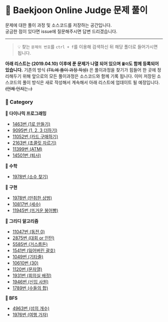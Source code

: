 # __:balloon: Baekjoon Online Judge 문제 풀이__

문제에 대한 풀이 과정 및 소스코드를 저장하는 공간입니다.  
궁금한 점이 있다면 issue에 질문해주시면 답변 드리겠습니다.
***

> :bulb: 찾는 `문제의 번호`를 `ctrl + f`를 이용해 검색하신 뒤 해당 폴더로 들어가시면 됩니다.


__아래 리스트는 (2019.04.10) 이후에 푼 문제가 나열 되어 있으며 `풀이`도 함께 등록되어 있습니다.__
기존의 방식 ~~(TIL에 풀이 과정 작성)~~ 은 풀이과정을 찾기가 힘들어 한 곳에 정리해두기 위해 앞으로의 모든 풀이과정은 소스코드와 함께 기록 됩니다. 이미 저장된 소스코드의 풀이 방식은 새로 작성해서 계속해서 아래 리스트에 업데이트 될 예정입니다.~~(언제 인지는..)~~

### __:file_folder: Category__
__:pushpin: 다이나믹 프로그래밍__
* [1463번 (1로 만들기)](https://github.com/seungrokoh/Beakjoon_OnlineJudge/tree/master/%231463)
* [9095번 (1, 2, 3 더하기)](https://github.com/seungrokoh/Beakjoon_OnlineJudge/tree/master/%239095)
* [11052번 (카드 구매하기)](https://github.com/seungrokoh/Beakjoon_OnlineJudge/tree/master/%2311052)
* [2163번 (초콜릿 자르기)](https://github.com/seungrokoh/Beakjoon_OnlineJudge/tree/master/%232163)
* [11399번 (ATM)](https://github.com/seungrokoh/Beakjoon_OnlineJudge/tree/master/%2311399)
* [14501번 (퇴사)](https://github.com/seungrokoh/Beakjoon_OnlineJudge/tree/master/%2314501)

__:pushpin: 수학__
* [1978번 (소수 찾기)](https://github.com/seungrokoh/Beakjoon_OnlineJudge/tree/master/%231978)

__:pushpin: 구현__
* [1978번 (만취한 상범)](https://github.com/seungrokoh/Beakjoon_OnlineJudge/tree/master/%236359)
* [10817번 (세수)](https://github.com/seungrokoh/Beakjoon_OnlineJudge/tree/master/%2310817)
* [11945번 (뜨거운 붕어빵)](https://github.com/seungrokoh/Beakjoon_OnlineJudge/tree/master/%2311945)

__:pushpin: 그리디 알고리즘__
* [11047번 (동전 0)](https://github.com/seungrokoh/Beakjoon_OnlineJudge/tree/master/%2311047)
* [2875번 (대회 or 인턴)](https://github.com/seungrokoh/Beakjoon_OnlineJudge/tree/master/%232875)
* [5585번 (거스름돈)](https://github.com/seungrokoh/Beakjoon_OnlineJudge/tree/master/%235585)
* [1541번 (잃어버린 괄호)](https://github.com/seungrokoh/Beakjoon_OnlineJudge/tree/master/%231541)
* [1049번 (기타줄)](https://github.com/seungrokoh/Beakjoon_OnlineJudge/tree/master/%231049)
* [10610번 (30)](https://github.com/seungrokoh/Beakjoon_OnlineJudge/tree/master/%2310610)
* [1120번 (문자열)](https://github.com/seungrokoh/Beakjoon_OnlineJudge/tree/master/%231120)
* [1931번 (회의실 배정)](https://github.com/seungrokoh/Beakjoon_OnlineJudge/tree/master/%231931)
* [1946번 (신입 사원)](https://github.com/seungrokoh/Beakjoon_OnlineJudge/tree/master/%231946)
* [1789번 (수들의 합)](https://github.com/seungrokoh/Beakjoon_OnlineJudge/tree/master/%231789)

__:pushpin: BFS__
* [4963번 (섬의 개수)](https://github.com/seungrokoh/Beakjoon_OnlineJudge/tree/master/%234963)
* [1976번 (여행 가자)](https://github.com/seungrokoh/Beakjoon_OnlineJudge/tree/master/%231976)
